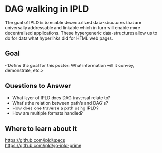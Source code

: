 # DAG walking in IPLD

The goal of IPLD is to enable decentralized data-structures that are universally addressable and linkable which in turn will enable more decentralized applications. These hypergeneric data-structures allow us to do for data what hyperlinks did for HTML web pages.

## Goal

<Define the goal for this poster: What information will it convey, demonstrate, etc.>

## Questions to Answer

- What layer of IPLD does DAG traversal relate to?
- What's the relation between path's and DAG's?
- How does one traverse a path using IPLD?
- How are multiple formats handled?

## Where to learn about it
<https://github.com/ipld/specs>  
<https://github.com/ipld/go-ipld-prime>